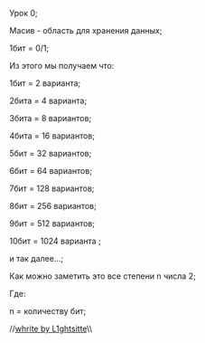 
 Урок 0;
 
 Масив - область для хранения данных;
 
 1бит = 0/1;
 
 Из этого мы получаем что:
 
 1бит = 2 варианта;
 
 2бита = 4 варианта;
 
 3бита = 8 вариантов;
 
 4бита = 16 вариантов;
 
 5бит = 32 вариантов;
 
 6бит = 64 вариантов;
 
 7бит = 128 вариантов;
 
 8бит = 256 вариантов;
 
 9бит = 512 вариантов;
 
 10бит = 1024 варианта ;
 
 и так далее...;
 
 Как можно заметить это все степени n числа 2;
 
 Где:
 
 n = количеству бит;
 
 
//[whrite by L1ghtsitte](https://github.com/L1ghtsitte/CPP)\\\
